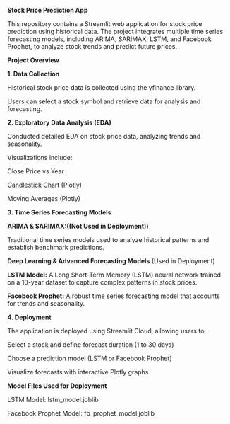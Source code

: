 ****Stock Price Prediction App****

This repository contains a Streamlit web application for stock price prediction using historical data. The project integrates multiple time series forecasting models, including ARIMA, SARIMAX, LSTM, and Facebook Prophet, to analyze stock trends and predict future prices.


**Project Overview**

**1. Data Collection**

Historical stock price data is collected using the yfinance library.

Users can select a stock symbol and retrieve data for analysis and forecasting.




**2. Exploratory Data Analysis (EDA)**

Conducted detailed EDA on stock price data, analyzing trends and seasonality.

Visualizations include:

Close Price vs Year

Candlestick Chart (Plotly)

Moving Averages (Plotly)


**3. Time Series Forecasting Models**

**ARIMA & SARIMAX:((Not Used in Deployment))** 

Traditional time series models used to analyze historical patterns and establish benchmark predictions.


**Deep Learning & Advanced Forecasting Models** (Used in Deployment)

**LSTM Model:** A Long Short-Term Memory (LSTM) neural network trained on a 10-year dataset to capture complex patterns in stock prices.

**Facebook Prophet:** A robust time series forecasting model that accounts for trends and seasonality.




**4. Deployment**

The application is deployed using Streamlit Cloud, allowing users to:

Select a stock and define forecast duration (1 to 30 days)

Choose a prediction model (LSTM or Facebook Prophet)

Visualize forecasts with interactive Plotly graphs



**Model Files Used for Deployment**

LSTM Model: lstm_model.joblib

Facebook Prophet Model: fb_prophet_model.joblib
